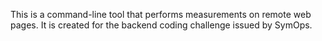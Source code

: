 This is a command-line tool that performs measurements on remote web pages. It is created for the backend coding challenge issued by SymOps.

